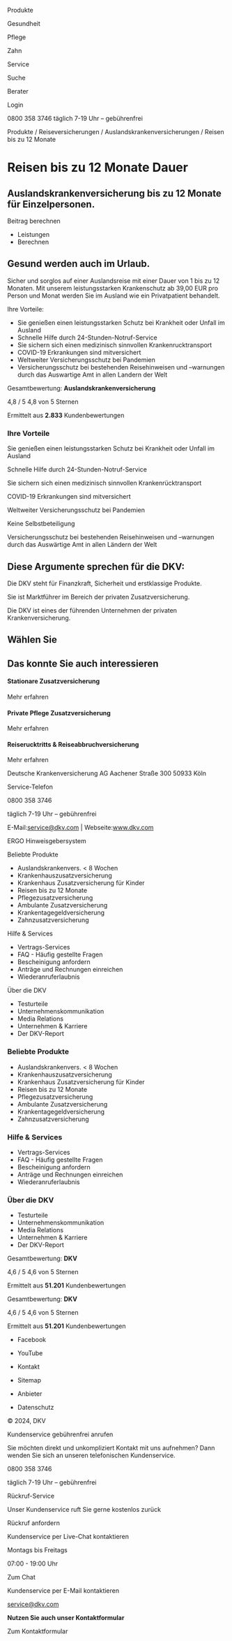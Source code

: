 Produkte

Gesundheit

Pflege

Zahn

Service

Suche

Berater

Login

0800 358 3746 täglich 7-19 Uhr – gebührenfrei

Produkte / Reiseversicherungen / Auslandskrankenversicherungen / Reisen bis zu
12 Monate

# Reisen bis zu 12 Monate Dauer

## Auslandskrankenversicherung bis zu 12 Monate für Einzelpersonen.

Beitrag berechnen

  * Leistungen
  * Berechnen

## Gesund werden auch im Urlaub.

Sicher und sorglos auf einer Auslandsreise mit einer Dauer von 1 bis zu 12
Monaten. Mit unserem leistungsstarken Krankenschutz ab 39,00 EUR pro Person
und Monat werden Sie im Ausland wie ein Privatpatient behandelt.

Ihre Vorteile:

  * Sie genießen einen leistungsstarken Schutz bei Krankheit oder Unfall im Ausland
  * Schnelle Hilfe durch 24-Stunden-Notruf-Service
  * Sie sichern sich einen medizinisch sinnvollen Krankenrucktransport
  * COVID-19 Erkrankungen sind mitversichert
  * Weltweiter Versicherungsschutz bei Pandemien
  * Versicherungsschutz bei bestehenden Reisehinweisen und –warnungen durch das Auswartige Amt in allen Landern der Welt

Gesamtbewertung: **Auslandskrankenversicherung**

4,8 / 5 4,8 von 5 Sternen

Ermittelt aus **2.833** Kundenbewertungen  

### Ihre Vorteile

Sie genießen einen leistungsstarken Schutz bei Krankheit oder Unfall im
Ausland

Schnelle Hilfe durch 24-Stunden-Notruf-Service

Sie sichern sich einen medizinisch sinnvollen Krankenrücktransport

COVID-19 Erkrankungen sind mitversichert

Weltweiter Versicherungsschutz bei Pandemien

Keine Selbstbeteiligung

Versicherungsschutz bei bestehenden Reisehinweisen und –warnungen durch das
Auswärtige Amt in allen Ländern der Welt

## Diese Argumente sprechen für die DKV:

Die DKV steht für Finanzkraft, Sicherheit und erstklassige Produkte.

Sie ist Marktführer im Bereich der privaten Zusatzversicherung.

Die DKV ist eines der führenden Unternehmen der privaten Krankenversicherung.

## Wählen Sie

## Das konnte Sie auch interessieren

#### Stationare Zusatzversicherung

Mehr erfahren

#### Private Pflege Zusatzversicherung

Mehr erfahren

#### Reiserucktritts & Reiseabbruchversicherung

Mehr erfahren

Deutsche Krankenversicherung AG Aachener Straße 300 50933 Köln

Service-Telefon

0800 358 3746

täglich 7-19 Uhr – gebührenfrei

E-Mail:service@dkv.com | Webseite:www.dkv.com

  
ERGO Hinweisgebersystem

Beliebte Produkte

  * Auslandskrankenvers. < 8 Wochen
  * Krankenhauszusatzversicherung
  * Krankenhaus Zusatzversicherung für Kinder
  * Reisen bis zu 12 Monate
  * Pflegezusatzversicherung
  * Ambulante Zusatzversicherung
  * Krankentagegeldversicherung
  * Zahnzusatzversicherung

Hilfe & Services

  * Vertrags-Services
  * FAQ - Häufig gestellte Fragen
  * Bescheinigung anfordern
  * Anträge und Rechnungen einreichen
  * Wiederanruferlaubnis

Über die DKV

  * Testurteile
  * Unternehmenskommunikation
  * Media Relations
  * Unternehmen & Karriere
  * Der DKV-Report

### Beliebte Produkte

  * Auslandskrankenvers. < 8 Wochen
  * Krankenhauszusatzversicherung
  * Krankenhaus Zusatzversicherung für Kinder
  * Reisen bis zu 12 Monate
  * Pflegezusatzversicherung
  * Ambulante Zusatzversicherung
  * Krankentagegeldversicherung
  * Zahnzusatzversicherung

### Hilfe & Services

  * Vertrags-Services
  * FAQ - Häufig gestellte Fragen
  * Bescheinigung anfordern
  * Anträge und Rechnungen einreichen
  * Wiederanruferlaubnis

### Über die DKV

  * Testurteile
  * Unternehmenskommunikation
  * Media Relations
  * Unternehmen & Karriere
  * Der DKV-Report

Gesamtbewertung: **DKV**

4,6 / 5 4,6 von 5 Sternen

Ermittelt aus **51.201** Kundenbewertungen  

Gesamtbewertung: **DKV**

4,6 / 5 4,6 von 5 Sternen

Ermittelt aus **51.201** Kundenbewertungen  

  * Facebook
  * YouTube

  * Kontakt
  * Sitemap
  * Anbieter
  * Datenschutz

© 2024, DKV

Kundenservice gebührenfrei anrufen

Sie möchten direkt und unkompliziert Kontakt mit uns aufnehmen? Dann wenden
Sie sich an unseren telefonischen Kundenservice.

0800 358 3746

täglich 7-19 Uhr – gebührenfrei

Rückruf-Service

Unser Kundenservice ruft Sie gerne kostenlos zurück

Rückruf anfordern

Kundenservice per Live-Chat kontaktieren

Montags bis Freitags

07:00 - 19:00 Uhr

Zum Chat

Kundenservice per E-Mail kontaktieren

service@dkv.com

**Nutzen Sie auch unser Kontaktformular**

Zum Kontaktformular


